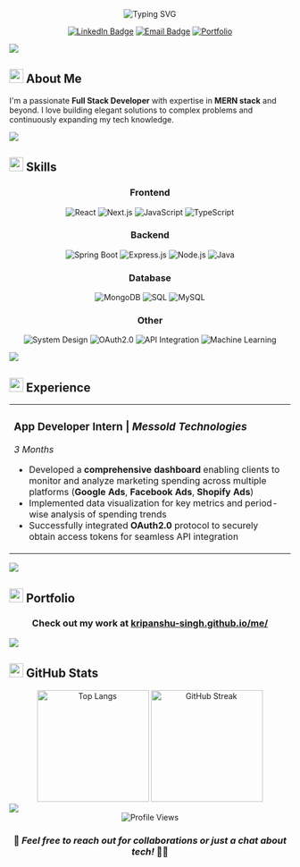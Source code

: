 <div align="center">
  <img src="https://readme-typing-svg.herokuapp.com?font=Fira+Code&weight=600&size=30&pause=1000&color=36BCF7FF&center=true&vCenter=true&random=false&width=600&height=100&lines=Hi+there%2C+I'm+Kripanshu+Singh;Full+Stack+Developer;MERN+Stack+Enthusiast;Spring+Boot+Developer;Problem+Solver" alt="Typing SVG" />
</div>

<div align="center">
  
  [![LinkedIn Badge](https://img.shields.io/badge/-@Kripanshu-blue?style=for-the-badge&logo=Linkedin&logoColor=white&link=https://www.linkedin.com/in/kripanshu-singh/)](https://www.linkedin.com/in/kripanshu-singh/) 
  [![Email Badge](https://img.shields.io/badge/-Email-red?style=for-the-badge&logo=Gmail&logoColor=white&link=mailto:kripanshusingh160305@gmail.com)](mailto:kripanshusingh160305@gmail.com)
  [![Portfolio](https://img.shields.io/badge/-Portfolio-black?style=for-the-badge&logo=github&logoColor=white&link=https://kripanshu-singh.github.io/me/)](https://kripanshu-singh.github.io/me/)
</div>

<img src="https://user-images.githubusercontent.com/73097560/115834477-dbab4500-a447-11eb-908a-139a6edaec5c.gif">

## <img src="https://media2.giphy.com/media/QssGEmpkyEOhBCb7e1/giphy.gif?cid=ecf05e47a0n3gi1bfqntqmob8g9aid1oyj2wr3ds3mg700bl&rid=giphy.gif" width="25"> **About Me**

I'm a passionate **Full Stack Developer** with expertise in **MERN stack** and beyond. I love building elegant solutions to complex problems and continuously expanding my tech knowledge.

<img src="https://user-images.githubusercontent.com/73097560/115834477-dbab4500-a447-11eb-908a-139a6edaec5c.gif">

## <img src="https://media.giphy.com/media/iY8CRBdQXODJSCERIr/giphy.gif" width="25"> **Skills**

<div align="center">
  
### Frontend
![React](https://img.shields.io/badge/-React-61DAFB?style=for-the-badge&logo=react&logoColor=black)
![Next.js](https://img.shields.io/badge/-Next.js-000000?style=for-the-badge&logo=next.js&logoColor=white)
![JavaScript](https://img.shields.io/badge/-JavaScript-F7DF1E?style=for-the-badge&logo=javascript&logoColor=black)
![TypeScript](https://img.shields.io/badge/-TypeScript-3178C6?style=for-the-badge&logo=typescript&logoColor=white)

### Backend

![Spring Boot](https://img.shields.io/badge/-Spring%20Boot-6DB33F?style=for-the-badge&logo=spring-boot&logoColor=white)
![Express.js](https://img.shields.io/badge/-Express.js-000000?style=for-the-badge&logo=express&logoColor=white)
![Node.js](https://img.shields.io/badge/-Node.js-339933?style=for-the-badge&logo=node.js&logoColor=white)
![Java](https://img.shields.io/badge/-Java-007396?style=for-the-badge&logo=java&logoColor=white)

### Database

![MongoDB](https://img.shields.io/badge/-MongoDB-47A248?style=for-the-badge&logo=mongodb&logoColor=white)
![SQL](https://img.shields.io/badge/-SQL-CC2927?style=for-the-badge&logo=microsoft-sql-server&logoColor=white)
![MySQL](https://img.shields.io/badge/-MySQL-4479A1?style=for-the-badge&logo=mysql&logoColor=white)

### Other

![System Design](https://img.shields.io/badge/-System%20Design-0078D4?style=for-the-badge&logo=azure-devops&logoColor=white)
![OAuth2.0](https://img.shields.io/badge/-OAuth2.0-EB5424?style=for-the-badge&logo=auth0&logoColor=white)
![API Integration](https://img.shields.io/badge/-API%20Integration-FF6C37?style=for-the-badge&logo=postman&logoColor=white)
![Machine Learning](https://img.shields.io/badge/-Machine%20Learning-FF6F61?style=for-the-badge&logo=python&logoColor=white)


</div>

<img src="https://user-images.githubusercontent.com/73097560/115834477-dbab4500-a447-11eb-908a-139a6edaec5c.gif">

## <img src="https://media.giphy.com/media/VgCDAzcKvsR6OM0uWg/giphy.gif" width="25"> **Experience**

<div align="center">
  <table>
    <tr>
      <td>
        <h3><strong>App Developer Intern</strong> | <em>Messold Technologies</em></h3>
        <p><em>3 Months</em></p>
        <ul>
          <li>Developed a <strong>comprehensive dashboard</strong> enabling clients to monitor and analyze marketing spending across multiple platforms (<strong>Google Ads</strong>, <strong>Facebook Ads</strong>, <strong>Shopify Ads</strong>)</li>
          <li>Implemented data visualization for key metrics and period-wise analysis of spending trends</li>
          <li>Successfully integrated <strong>OAuth2.0</strong> protocol to securely obtain access tokens for seamless API integration</li>
        </ul>
      </td>
    </tr>
  </table>
</div>

<img src="https://user-images.githubusercontent.com/73097560/115834477-dbab4500-a447-11eb-908a-139a6edaec5c.gif">

## <img src="https://media.giphy.com/media/j2pOGeGYKe2xCCKwfi/giphy.gif" width="25"> **Portfolio**

<div align="center">
  <h3>Check out my work at <a href="https://kripanshu-singh.github.io/me/"><strong>kripanshu-singh.github.io/me/</strong></a></h3>
</div>

<img src="https://user-images.githubusercontent.com/73097560/115834477-dbab4500-a447-11eb-908a-139a6edaec5c.gif">

## <img src="https://media.giphy.com/media/iY8CRBdQXODJSCERIr/giphy.gif" width="25"> **GitHub Stats**

<div align="center">
  <!-- Top Languages -->
  <img src="https://github-readme-stats.vercel.app/api/top-langs/?username=kripanshu-singh&layout=compact&theme=radical" alt="Top Langs" height="200" />

  <!-- GitHub Streak -->
  <img src="https://github-readme-streak-stats.herokuapp.com/?user=kripanshu-singh&theme=tokyonight&hide_border=true&bg_color=0D1117" alt="GitHub Streak" height="200" />
</div>

<!-- <div align="center">
  <img src="https://github-profile-trophy.vercel.app/?username=kripanshu-singh&theme=radical&no-frame=true&no-bg=true&column=7" alt="GitHub Trophy" />
</div> -->

<img src="https://user-images.githubusercontent.com/73097560/115834477-dbab4500-a447-11eb-908a-139a6edaec5c.gif">

<div align="center">
  <img src="https://komarev.com/ghpvc/?username=kripanshu-singh&label=Profile%20views&color=0e75b6&style=for-the-badge" alt="Profile Views" />
</div>

<h3 align="center">💬 <em>Feel free to reach out for collaborations or just a chat about tech!</em> 👨‍💻</h3>

<div align="center">
  
</div>

